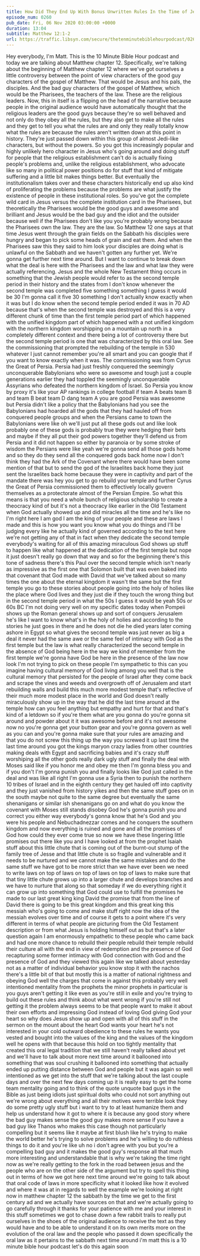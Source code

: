 ```yaml
---
title: How Did They End Up With Bonus Unwritten Rules In the Time of Jesus
episode_num: 0260
pub_date: Fri, 06 Nov 2020 03:00:00 +0000
duration: 13:04
subtitle: Matthew 12:1-2
url: https://traffic.libsyn.com/secure/thetenminutebiblehourpodcast/0260_-_How_Did_They_End_Up_With_Bonus_Unwritten_Rules_In_the_Time_of_Jesus.mp3
---
```


 Hey everybody, I'm Matt. This is the 10 Minute Bible Hour podcast and today we are talking about Matthew chapter 12. Specifically, we're talking about the beginning of Matthew chapter 12 where we've got ourselves a little controversy between the point of view characters of the good guy characters of the gospel of Matthew. That would be Jesus and his pals, the disciples. And the bad guy characters of the gospel of Matthew, which would be the Pharisees, the teachers of the law. These are the religious leaders. Now, this in itself is a flipping on the head of the narrative because people in the original audience would have automatically thought that the religious leaders are the good guys because they're so well behaved and not only do they obey all the rules, but they also get to make all the rules and they get to tell you what the rules are and only they really totally know what the rules are because the rules aren't written down at this point in history. They're just passed down within this group of almost Jedi-like characters, but without the powers. So you got this increasingly popular and highly unlikely hero character in Jesus who's going around and doing stuff for people that the religious establishment can't do is actually fixing people's problems and, unlike the religious establishment, who advocate like so many in political power positions do for stuff that kind of mitigate suffering and a little bit makes things better. But eventually the institutionalism takes over and these characters historically end up also kind of proliferating the problems because the problems are what justify the existence of people in these institutional roles. So you've got the complete wild card in Jesus versus the complete institution card in the Pharisees, but theoretically the Pharisees would be the good guys and awesome and brilliant and Jesus would be the bad guy and the idiot and the outsider because well if the Pharisees don't like you you're probably wrong because the Pharisees own the law. They are the law. So Matthew 12 one says at that time Jesus went through the grain fields on the Sabbath his disciples were hungry and began to pick some heads of grain and eat them. And when the Pharisees saw this they said to him look your disciples are doing what is unlawful on the Sabbath and we haven't gotten any further yet. We're gonna get further next time around. But I want to continue to break down what the deal is here with the Pharisees and the law and what law they were actually referencing. Jesus and the whole New Testament thing occurs in something that the Jewish people would refer to as the second temple period in their history and the states from I don't know whenever the second temple was completed five something something I guess it would be 30 I'm gonna call it five 30 something I don't actually know exactly when it was but I do know when the second temple period ended it was in 70 AD because that's when the second temple was destroyed and this is a very different chunk of time than the first temple period part of which happened with the unified kingdom part of which happened with a not unified kingdom with the northern kingdom worshipping on a mountain up north in a completely different context and there being a lot of controversy there but the second temple period is one that was characterized by this oral law. See the commissioning that prompted the rebuilding of the temple in 530 whatever I just cannot remember you're all smart and you can google that if you want to know exactly when it was. The commissioning was from Cyrus the Great of Persia. Persia had just freshly conquered the seemingly unconquerable Babylonians who were so awesome and tough just a couple generations earlier they had toppled the seemingly unconquerable Assyrians who defeated the northern kingdom of Israel. So Persia you know by proxy it's like your AP rankings in college football if team A beats team B and team B beat team D dang team A you are good Persia was awesome but Persia didn't like a policy that the Babylonians had you see the Babylonians had hoarded all the gods that they had hauled off from conquered people groups and when the Persians came to town the Babylonians were like oh we'll just put all these gods out and like look probably one of these gods is probably true they were hedging their bets and maybe if they all put their god powers together they'll defend us from Persia and it did not happen so either by paranoia or by some stroke of wisdom the Persians were like yeah we're gonna send all those gods home and so they do they send all the conquered gods back home now I don't think they had the Ark of the Covenant where there would have been some mention of that but to send the god of the Israelites back home they just sent the Israelites back home because they were in captivity and part of the mandate there was hey you get to go rebuild your temple and further Cyrus the Great of Persia commissioned them to effectively locally govern themselves as a protectorate almost of the Persian Empire. So what this means is that you need a whole bunch of religious scholarship to create a theocracy kind of but it's not a theocracy like earlier in the Old Testament when God actually showed up and did miracles all the time and he's like no I'm right here I am god I am the king of your people and these are laws I made and this is how you want you know what you do things and I'll be judging every like he actually kind of governed according to the text here we're not getting any of that in fact when they dedicate the second temple everybody's waiting for all of this amazing miraculous God shows up stuff to happen like what happened at the dedication of the first temple but nope it just doesn't really go down that way and so for the beginning there's this tone of sadness there's this Paul over the second temple which isn't nearly as impressive as the first one that Solomon built that was even baked into that covenant that God made with David that we've talked about so many times the one about the eternal kingdom it wasn't the same but the first temple you go to these stories about people going into the holy of holies like the place where God lives and they just die if they touch the wrong thing but in the second temple period in what the 50s I guess it would be yeah 50s or 60s BC I'm not doing very well on my specific dates today when Pompeii shows up the Roman general shows up and sort of conquers Jerusalem he's like I want to know what's in the holy of holies and according to the stories he just goes in there and he does not die he died years later coming ashore in Egypt so what gives the second temple was just never as big a deal it never had the same awe or the same feel of intimacy with God as the first temple but the law is what really characterized the second temple in the absence of God being here in the way we kind of remember from the first temple we're gonna have God be here in the presence of the law now look I'm not trying to pick on these people I'm sympathetic to this can you imagine having cultural memory of God living among you well that is the cultural memory that persisted for the people of Israel after they come back and scrape the vines and weeds and overgrowth off of Jerusalem and start rebuilding walls and build this much more modest temple that's reflective of their much more modest place in the world and God doesn't really miraculously show up in the way that he did the last time around at the temple how can you feel anything but empathy and hurt for that and that's kind of a letdown so if you're them what are you gonna do you're gonna sit around and powder about it it was awesome before and it's not awesome now no you're gonna get your button gear and you're gonna govern as well as you can and you're gonna make sure that your rules are amazing and that you do not screw this thing up the way you screwed it up last time the last time around you got the kings maryon crazy ladies from other countries making deals with Egypt and sacrificing babies and it's crazy stuff worshiping all the other gods really dark ugly stuff and finally the deal with Moses said like if you honor me and obey me then I'm gonna bless you and if you don't I'm gonna punish you and finally looks like God just called in the deal and was like all right I'm gonna use a Syria then to punish the northern 10 tribes of Israel and in the eighth century they get hauled off into captivity and they just vanished from history yikes and then the same stuff goes on in the south maybe not quite to the same degree but eventually the same shenanigans or similar ish shenanigans go on and what do you know the covenant with Moses still stands disobey God he's gonna punish you and correct you either way everybody's gonna know that he's God and you were his people and Nebuchadnezzar comes and he conquers the southern kingdom and now everything is ruined and gone and all the promises of God how could they ever come true so now we have these lingering little promises out there like you and I have looked at from the prophet Isaiah stuff about this little chute that is coming out of the burnt-out stump of the family tree of Jesse and that little chute is so fragile and vulnerable and it needs to be nurtured and we cannot make the same mistakes and do the same stuff we have got to be more strict than we have ever been we need to write laws on top of laws on top of laws on top of laws to make sure that that tiny little chute grows up into a larger chute and develops branches and we have to nurture that along so that someday if we do everything right it can grow up into something that God could use to fulfill the promises he made to our last great king king David the promise that from the line of David there is going to be this great kingdom and this great king this messiah who's going to come and make stuff right now the idea of the messiah evolves over time and of course it gets to a point where it's very different in terms of what people are picturing from the Old Testament description or from what Jesus is holding himself out as but that's a later question again I am enormously empathetic to these people who came back and had one more chance to rebuild their people rebuild their temple rebuild their culture all with the end in view of redemption and the presence of God recapturing some former intimacy with God connection with God and the presence of God and they viewed this again like we talked about yesterday not as a matter of individual behavior you know stop it with the nachos there's a little bit of that but mostly this is a matter of national rightness and obeying God well the charges that come in against this probably very well intentioned mentality from the prophets the minor prophets in particular is you guys aren't getting it like even as you're still in exile and you're trying to build out these rules and think about what went wrong if you're still not getting it the problem always seems to be that people want to make it about their own efforts and impressing God instead of loving God giving God your heart so why does Jesus show up and open with all of this stuff in the sermon on the mount about the heart God wants your heart he's not interested in your cold outward obedience to these rules he wants you vested and bought into the values of the king and the values of the kingdom well he opens with that because this hold on too tightly mentality that created this oral legal tradition that we still haven't really talked about yet and we'll have to talk about more next time around it ballooned into something that was soul crushing it ballooned into something that actually ended up putting distance between God and people but it was again so well intentioned as we get into the stuff that we're talking about the last couple days and over the next few days coming up it is really easy to get the home team mentality going and to think of the quote unquote bad guys in the Bible as just being idiots just spiritual dolts who could not sort anything out we're wrong about everything and all their motives were terrible look they do some pretty ugly stuff but i want to try to at least humanize them and help us understand how it got to where it is because any good story where the bad guy makes sense the good guy makes more sense if you have a bad guy like Thanos who makes this case though not particularly compelling but it seems like it maybe at first blush like he's trying to make the world better he's trying to solve problems and he's willing to do ruthless things to do it and you're like uh no i don't agree with you but you're a compelling bad guy and it makes the good guy's response all that much more interesting and understandable that is why we're taking the time right now as we're really getting to the fork in the road between jesus and the people who are on the other side of the argument but try to spell this thing out in terms of how we got here next time around we're going to talk about that oral code of laws in more specificity what it looked like how it evolved and where it was at in regards to well the example we're looking at right now in matthew chapter 12 the sabbath by the time we get to the first century ad and we actually have sources on that and we're actually going to go carefully through it thanks for your patience with me and your interest in this stuff sometimes we got to chase down a few rabbit trails to really put ourselves in the shoes of the original audience to receive the text as they would have and to be able to understand it on its own merits more on the evolution of the oral law and the people who passed it down specifically the oral law as it pertains to the sabbath next time around i'm matt this is a 10 minute bible hour podcast let's do this again soon
